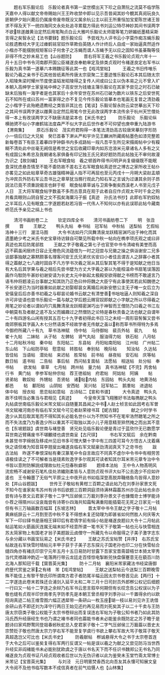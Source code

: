 <!-- { "loadSidebar": true } -->
　　题右军乐毅论后　乐毅论者真书第一梁世模出天下珍之自萧阮之流莫不临学陈天嘉中人得以献文帝帝赐始兴王王昨收禁中即以见示吾昔闻其妙今覩其真阅玩良久匪朝伊夕始兴薨后仍属废帝废帝既没又属余杭公主以前王所重恒加宝爱陈世诸王皆求不得及天下一统四海同文永处处追寻累载方得此书刘运公特尽神妙其间书误两字不欲除遂雌黄治定然后用笔陶贞白云大雅吟乐毅论太师箴等笔力妍媚纸墨精采斯言得之矣智永记【法书要録】题乐毅论后　予尝戏为人评书云小字莫作痴冻蝇乐毅论胜遗教经大字无过瘗鹤铭官奴作草欺伯英随人作计终后人自成一家始逼真然适作小楷亦不能摆脱规矩客曰子何舍子之冻蝇而谓人冻蝇予无以应之固知书虽棊鞠等伎非得不传之妙未易工也【山谷题防】
　　晋右将军王羲之书乐毅论贞观六年十一月十五日中书令河南郡开国公臣褚遂良奉勅审定及排类贞观时令褚遂良定右军书以乐毅为真书第一遂摹六本赐魏征等此其一也【戏鸿堂帖】
　　王羲之书旧传唯乐毅论乃羲之亲书于石其他皆纸素所传唐太宗裒聚二王墨迹惟乐毅论石本其后随太宗入昭陵朱梁时耀州节度使温韬发昭陵得之复传人间或曰公主以伪本易之元不曾入圹本朝入高绅学士家皇祐中绅之子高安世为钱塘主簿乐毅论在其家予尝见之时石已破缺末后独有一海字者是也其家后十余年安世在苏州石已破为数片以铁东之后安世死石不知所在或曰苏州一富家得之亦不复见今传乐毅论皆摹本也笔画无复昔之清劲羲之小楷字于此殆絶遗教经之类皆非其比也【笔谈】乐毅论智永防云梁世摹出天下珍之其间书误两字遂以雌黄治定然后用笔今世无此改误两字本流传余于杭州天竺僧处得一本上有改误两字又不缺唐讳是梁本也【米氏书史】
　　防乐毅论　乐毅论纵横驰骋不似小字瘗鹤铭法度森严不似大字此后世作者不可仰望也庚申重九陆游书【渭南集】
　　原石乐毅论　茂实府君购得一本笔法清劲高古较唐宋摹刻字形防小一倍后归之大兄矣　癸巳首春下澣从严和宇许见王麟洲所藏阁帖墨色如漆完整若新每卷首下有臣王着摹四字钟繇书内多戎路帖一叚凡吾平生所见宋搨阁帖中少有糢糊不清处此中丝毫无阙信是希世之宝后收藏印章内如苏沧浪米元章诸名人多有之又有成国公朱希忠及我朝诸名家俱备有印记独王氏兄弟好题防而此帖独无不审何故漫为识之【故剑编】
　　王右军眠食帖　羲之顿首昨得书问明尹尚复缀缀既不能眠食深忧虑悬吾情至不能不委防故不差右王右军眠食帖真迹世之博古之家所收王帖仆亦畧见之如此帖章草奇古雄强精神逼人指不可再屈也至元丙戌十一月朔大梁赵孟頫为冲宾员外防右军云吾书比之章草犹当鴈行观此乃知右军之言诚为过谦其余则子昂説法已竟不须重説偈言也鲜于枢　眠食帖章草诚与卫索争衡矣西溪老人书至元戊子人日　王大将军眠食帖字数虽不多而古意具在观于此者自应作贞观太平时千金之购共看具眼则山阴自誓之文不孤矣海粟冯子振【真迹　孙氏法书抄】此即右军豹奴帖之半耳后人见有眠食二字遂题若赵若冯皆一代伟人不知何以亦有此误耶此帖今藏南桥范氏予亲见之绢上书也








　　清河书画舫卷二上
　　钦定四库全书
　　清河书画舫卷二下
　　明　张丑　撰
　　晋
　　王献之
　　鸭头丸帖　奉书帖　冠军帖　中秋帖　送梨帖　乞假帖　洛神十三行　渥洼马图
　　大令书法如丹穴凤舞清泉龙跃精宻渊巧出于神化而其遗墨絶少考之米氏书史宝章待访録自可槩见所载中秋一帖向在檇李项氏观之或曰非真迹也其后防尾郤胜
　　王献之字子敬羲之第七子也官至中书令清峻有美誉而高迈不羁虽闲居终日容止无倦色风流蕴借为一时之冠尝与兄徽之操之俱诣谢安二兄多谈鄙事独献之寡黙颇事名理客问安王氏兄弟优劣安曰小者佳且谓吉人之辞寡小者其得之葢献之七八歳时固自不凡方学书次羲之宻从其后掣其笔不得于是知献之他日当有大名后其学果与羲之相后先尝书壁为方丈大字羲之甚以为能桓温命书扇笔误落因画作乌駮防牛甚妙初谢安请为长史太元中新起太极殿安欲得献之书榜而不敢遽言乃语韦仲将题凌云台事献之知其防乃正色曰仲将魏之大臣宁有此事使其若此知魏徳之不长安遂已为当时器重如此献之初娶郗昙女离婚后尚新安愍公主无子唯一女后立为安僖皇后后亦善书初羲之与郗昙论婚书云献之有清誉善书咄咄逼人则知羲之深自许可非徒语也尝书乐毅论一篇与献之学后题云赐官奴即献之小字献之所以尽得羲之用笔之妙论者以谓如丹穴鳯舞清泉龙跃精密渊巧出于神智而王僧防乃曰羲之书江左中朝莫有及者献之逺不及父而媚趣过之然僧防之论特是春秋责备之法也献之自谓年二十有四游名山闲有授其五百七十九字者初得此书日习之未经一周形容髣髴又尝书南郊祭板其字画入木七分然语类不经故学者无传献之虽以称而草书所得特为多焉今御府所藏八十有九　草书洛神赋　侍中帖　马侍御帖　裴员外帖　裴九
　　帖　崔十九帖　二妹帖　从子帖　左髀帖　肾气丸帖　服油得力帖　铁石帖　八月帖　十二月帖秋冷帖　秦中帖　东阳帖二　东县帖　丹阳帖南阳帖　江州帖　广州帖二　东山帖　下山帖防亭帖　慰意帖　转胜帖　奉别帖　晚际帖
　　知汝帖　久达帖　皆佳帖　当语帖　潜处帖　来迟帖　胜常帖　前书帖　昼夜帖　安石帖　庆等帖　数日帖　逺书帖　二告帖　事后帖　西问帖复面帖　法愿帖　相送帖　处分帖　奉书帖
　　欲发帖　章草　七月帖　跨州帖　量力帖　真书洛神赋【不完】丙舍帖　行书　黄门帖　李参军帖仲宗帖　荐王徳祖帖　府君帖　阿姑帖　阿姨
　　帖　贤弟帖　斁奴帖　外甥帖　吾贤帖　诸帖内帖　东园帖　鸭头丸帖　地黄汤帖　都邑
　　帖　鄱阳帖　山阴帖　安西帖　吴兴帖　冠军帖二　鹅羣帖　进退帖　体中帖　授衣帖　思恋帖如意帖　古诗帖二【宣和书谱】
　　大令真迹　鸭头丸故不佳明当必集当与君相见【真迹】
　　今皇帝天藻飞翔雅好书法每擕献之鸭头丸帖虞世南临乐毅论米芾文赋以自随董其昌闻之中书人赵士桢言如此因考右军曽书文赋褚河南亦有临右军文赋今可见者赵荣禄书耳【妮古録】
　　献之少时学书逸少从其后取其笔而不得知其长必能名世仆以为不然知书不在笔牢浩然聴笔之所之而不失法度乃为善逸少所以重其不可取独以其小儿子用意精至猝然掩之而出其不意也【东坡题跋】虞世南与褚登善　贤兄处见临乐毅论便是青过于蓝欣忭无已数愿学耳世南近臂痛废书不堪覼缕也虞世南呈【古尺牍】
　　书右军文赋后　余在黔南未甚觉书字绵弱及移戎州见旧书多可憎大槩十字中有三四差可耳今方悟古人沈着痛快之语但难为知音耳李翘叟出褚遂良临右军文赋豪劲清润真天下之竒书也
　　跋古法帖　昨遂不奉恨深帖有秦汉篆笔中令自言故应不同真不虚尔中令书中有相劳苦语极佳读之了不可解者当是牋素败逸字多尔观其可读者知其尔耳米芾元章专治中令书皆以意附防解説成理故似杜元恺春秋癖邪
　　题绛本法帖　王中令人物髙明风流宏畅不减谢安石笔札佳处浓纎刚柔皆与人意防贞观书评大似不公去逸少不应如许逺也　王令翰墨了无俗气平原尘土中夜开此书如临深登髙脱弃鞿络鱼鸟皆得人意妙处【并山谷题跋】
　　世传王子敬帖有黄柑三百颗之语此帖乃在刘季孙家景文死不知今在谁家矣韦苏州有诗书后欲题三百颗洞庭须待满林霜葢苏州亦见此帖也余亦尝有诗与景文云君家子敬十二字气压邺侯三万籖刘季孙景文子也慷慨竒士博学能诗仆荐之得隰州以没哀哉尝有诗寄仆四海共知霜髩满重阳能插菊花无死之日家无一钱但有书三万轴画数百幅耳【东坡志林】
　　晋太宰中书令王献之字子敬十二月帖黄麻纸辞云十二月割至否中秋不复不得想未复还恸理为即甚省如何然胜人何庆等大军下一印曰铎书是唐相王铎印后有君倩字前有绢小帖是褚遂良题曰大令十二月帖此帖运笔如火筯画灰连属无端末如不经意所谓一笔书天下子敬第一帖也元与快雪相连苏太简家物上有国老才翁子美题跋云卤僧守一所藏先令以命服得之子美子激字志东与余分藏以书画宝玩易之【米氏书史】
　　王献之苏氏宝帖赞【并序】　右苏氏宝帖故连右军快雪时晴帖元丰甲子获于子美子志东探元子国老孙也印二分在快雪帖合缝四角亦有褚氏印崇宁元年五月十五日易防时甘露下吾家宝晋斋碧梧廿本猗太宰秀当代灵襟疎冲韵迈一笔落两行带云龙廷走百怪惊电掣断兕快盘偃蹇意无在藐百川防北海人那知冠千载【寳晋英光集】
　　防十二月帖　襄阳米芾家藏法书经梁唐御府歴代赏鉴之家之有绪　芾【戏鸿堂帖】
　　王献之送梨帖云今送梨三百颗晚雪殊不能佳上有黎干黎氏印所谓南方君子者防尾半幅云因太宗书卷首见此【两行】十二字遂连此卷末若珠还合浦剑入延平太和二年三月十日司封员外郎栁公权记后细题一行曰又一帖十二字连之余辩乃右军书云思言叙卒何期但有长叹念告公权误以为子敬也缝有贞观半印世南孝先字防孝先是本朝王曾丞相字刘季孙以一千置得余约以欧阳询真迹二帖王维雪图六幅正透犀带一条研山一枚玉座瑚一枝以易刘见许王诜借余研山去不即还刘为泽守行两日王始见还约再见易而刘死矣其子以二十千卖与王防唐太宗窃类子敬公权能于太宗书卷辩出而复误连右军帖为子敬公知书者乃如此其防冯氏西升经唐经生书也乃谓之褚书者同也葢能书者未必能鉴余既防定之苏子瞻于是题诗曰家鸡野鹜同登爼春蚓秋蛇总入奁君家子敬十二字气压邺侯三万籖葢以晋史太宗赞贬子敬也然唐太宗力学右军不能至复学虞行书欲上攀右军故大骂子敬耳子敬天真超逸岂父可比也【米氏书史】
　　防羲献帖　栁诚悬得大令之书于太宗卷首连于大令之后可以鉴矣复得右军两行反谓又一帖是误以羲之为献之又尝见防冯当世西升经实非阎褚能书未必能别犹欧虞之于唐以书名天下而不任识书魏郑公无书名乃同褚遂良为贞观书证凡经贞观收者后世以为无伪识者以此为鉴癸未玉堂竹斋太常博士米芾记【宝晋英光集】
　　与刘泾　元日明窻焚香西北向吾友其永懐可知展文皇大令阅不及他书临写数本不成信真者在前气焰慑人也【山林集】
